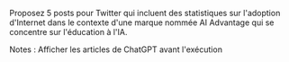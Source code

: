 Proposez 5 posts pour Twitter qui incluent des statistiques sur l'adoption d'Internet dans le contexte d'une marque nommée AI Advantage qui se concentre sur l'éducation à l'IA.

Notes : Afficher les articles de ChatGPT avant l'exécution
